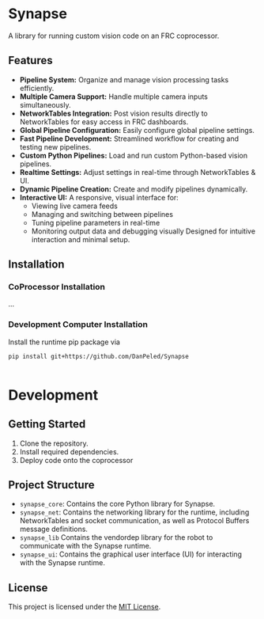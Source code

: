 # Synapse
A library for running custom vision code on an FRC coprocessor.

## Features
- **Pipeline System:** Organize and manage vision processing tasks efficiently.
- **Multiple Camera Support:** Handle multiple camera inputs simultaneously.
- **NetworkTables Integration:** Post vision results directly to NetworkTables for easy access in FRC dashboards.
- **Global Pipeline Configuration:** Easily configure global pipeline settings.
- **Fast Pipeline Development:** Streamlined workflow for creating and testing new pipelines.
- **Custom Python Pipelines:** Load and run custom Python-based vision pipelines.
- **Realtime Settings:** Adjust settings in real-time through NetworkTables & UI.
- **Dynamic Pipeline Creation:** Create and modify pipelines dynamically.
- **Interactive UI:** A responsive, visual interface for:
  - Viewing live camera feeds
  - Managing and switching between pipelines
  - Tuning pipeline parameters in real-time
  - Monitoring output data and debugging visually
  Designed for intuitive interaction and minimal setup.

## Installation

### CoProcessor Installation
...

### Development Computer Installation
Install the runtime pip package via
```bash 
pip install git+https://github.com/DanPeled/Synapse
```

```
```

# Development
## Getting Started
1. Clone the repository.
2. Install required dependencies.
3. Deploy code onto the coprocessor

## Project Structure
- `synapse_core`: Contains the core Python library for Synapse.
- `synapse_net`: Contains the networking library for the runtime, including NetworkTables and socket communication, as well as Protocol Buffers message definitions.
- `synapse_lib` Contains the vendordep library for the robot to communicate with the Synapse runtime.
- `synapse_ui`: Contains the graphical user interface (UI) for interacting with the Synapse runtime.

## License
This project is licensed under the [MIT License](LICENSE).
